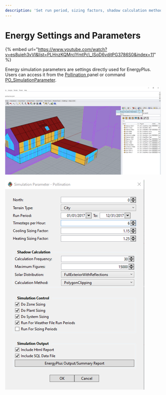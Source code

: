 ```yaml
---
description: 'Set run period, sizing factors, shadow calculation methods, etc.'
---
```


# Energy Settings and Parameters

{% embed url="https://www.youtube.com/watch?v=es8uieh3vVI&list=PLHnzKQMrclYmtPc\_ISoD6vdjtPG3786S0&index=11" %}



Energy simulation parameters are settings directly used for EnergyPlus. Users can access it from the [Pollination ](../pollination-commands-for-rhino/po_pollination.md)panel or command [PO\_SimulationParameter](../pollination-commands-for-rhino/po_simulationparameter.md).

![Energy Simulation Parameters from Pollination panel](../../.gitbook/assets/image%20%2881%29.png)

![Energy Simulation Parameter dialog](../../.gitbook/assets/image%20%2886%29.png)

